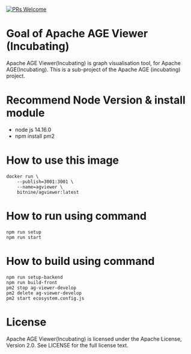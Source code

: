 [![PRs Welcome](https://img.shields.io/badge/PRs-welcome-brightgreen.svg?style=flat-square)](http://makeapullrequest.com)
# Goal of Apache AGE Viewer (Incubating)

Apache AGE Viewer(Incubating) is graph visualisation tool, for Apache AGE(Incubating). 
This is a sub-project of the Apache AGE (incubating) project.



# Recommend Node Version & install module
- node js 14.16.0
- npm install pm2

# How to use this image
```
docker run \
    --publish=3001:3001 \
    --name=agviewer \
    bitnine/agviewer:latest
```

# How to run using command
```
npm run setup
npm run start
```
# How to build using command
```
npm run setup-backend
npm run build-front
pm2 stop ag-viewer-develop
pm2 delete ag-viewer-develop
pm2 start ecosystem.config.js
```

# License
Apache AGE Viewer(Incubating) is licensed under the Apache License, Version 2.0. See LICENSE for the full license text.
